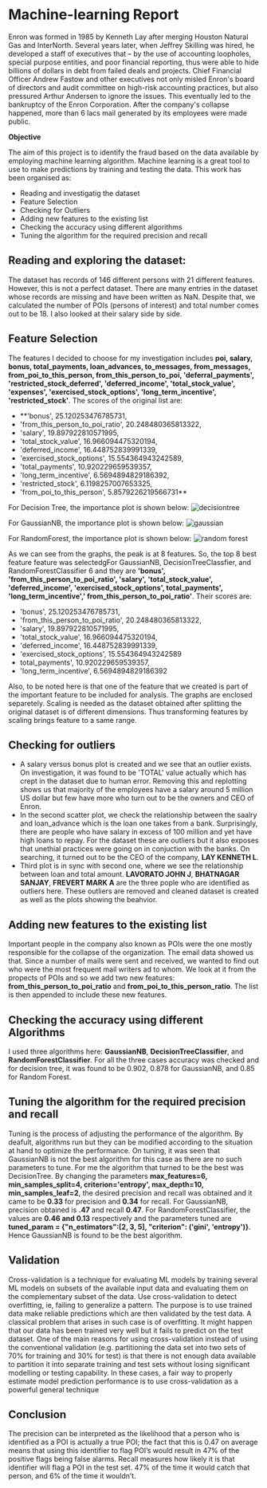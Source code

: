 # Machine-learning Report
Enron was formed in 1985 by Kenneth Lay after merging Houston Natural Gas and InterNorth. Several years later, when Jeffrey Skilling was hired, he developed a staff of executives that – by the use of accounting loopholes, special purpose entities, and poor financial reporting, thus were able to hide billions of dollars in debt from failed deals and projects. Chief Financial Officer Andrew Fastow and other executives not only misled Enron's board of directors and audit committee on high-risk accounting practices, but also pressured Arthur Andersen to ignore the issues.  This eventually led to the bankruptcy of the Enron Corporation. After the company's collapse happened, more than 6 lacs mail generated by its employees were made public.

**Objective**

The aim of this project is to identify the fraud based on the data available by employing machine learning algorithm. Machine learning is a great tool to use to make predictions by training and testing the data. This work has been organised as:
- Reading and investigatig the dataset
- Feature Selection
- Checking for Outliers
- Adding new features to the existing list
- Checking the accuracy using different algorithms
- Tuning the algorithm for the required precision and recall

## Reading and exploring the dataset: 
The dataset has records of 146 different persons with  21 different features. However, this is not a perfect dataset. There are many entries in the dataset whose records are missing and have been written as NaN. Despite that, we calculated the number of POIs (persons of interest) and total number comes out to be 18. I also looked at their salary side by side.

## Feature Selection
The features I decided to choose for my investigation includes **poi, salary, bonus, total_payments, loan_advances, to_messages, from_messages, from_poi_to_this_person, from_this_person_to_poi, 'deferral_payments', 'restricted_stock_deferred', 'deferred_income', 'total_stock_value', 'expenses', 'exercised_stock_options', 'long_term_incentive', 'restricted_stock'**. The scores of the original list are:
- **'bonus', 25.120253476785731,
- 'from_this_person_to_poi_ratio', 20.248480365813322,
- 'salary', 19.897922810571995,
- 'total_stock_value', 16.966094475320194,
- 'deferred_income', 16.448752839991339,
- 'exercised_stock_options', 15.554364943242589,
- 'total_payments', 10.920229659539357,
- 'long_term_incentive', 6.5694894829186392,
- 'restricted_stock', 6.1198257007653325,
- 'from_poi_to_this_person', 5.8579226219566731**

For Decision Tree, the importance plot is shown below:
![decisiontree](https://user-images.githubusercontent.com/32125590/31129069-29b1f540-a871-11e7-8e64-f4a20598ec06.png)

For GaussianNB, the importance plot is shown below:
![gaussian](https://user-images.githubusercontent.com/32125590/31129070-29b3b542-a871-11e7-8412-598baec10ada.png)

For RandomForest, the importance plot is shown below:
![random forest](https://user-images.githubusercontent.com/32125590/31129071-29b9757c-a871-11e7-8521-ab7e55de8875.png)

As we can see from the graphs, the peak is at 8 features. So, the top 8 best feature feature was selectedgFor GaussianNB,  DecisionTreeClassfier, and RandomForestClassifier 6 and they are **'bonus', 'from_this_person_to_poi_ratio', 'salary', 'total_stock_value', 'deferred_income', 'exercised_stock_options', total_payments', 'long_term_incentive',' from_this_person_to_poi_ratio'**. Their scores are:
- 'bonus', 25.120253476785731,
- 'from_this_person_to_poi_ratio', 20.248480365813322,
- 'salary', 19.897922810571995,
- 'total_stock_value', 16.966094475320194,
- 'deferred_income', 16.448752839991339,
- 'exercised_stock_options', 15.554364943242589
- total_payments', 10.920229659539357,
- 'long_term_incentive', 6.5694894829186392
 
Also, to be noted here is that one of the feature that we created is part of the important feature to be included for analysis. The graphs are enclosed separetely. Scaling is needed as the dataset obtained after splitting the original dataset is of different dimensions. Thus transforming features by scaling brings feature to a same range.

## Checking for outliers
- A salary versus bonus plot is created and we see that an outlier exists. On investigation, it was found to be 'TOTAL' value actually which has crept in the dataset due to human error. Removing this and replotting shows us that majority of the employees have a salary around 5 million US dollar but few have more who turn out to be the owners and CEO of Enron.
- In the second scatter plot, we check the relationship between the saalry and loan_advance which is the loan one takes from a bank. Surprisingly, there are people who have salary in excess of 100 million and yet have high loans to repay. For the dataset these are outliers but it also exposes that unethial practices were going on in conjuction with the banks. On searching, it turned out to be the CEO of the company, **LAY KENNETH L**.
- Third plot is in sync with second one, where we see the relationship between loan and total amount. **LAVORATO JOHN J**, **BHATNAGAR SANJAY**, **FREVERT MARK A** are the three pople who are identified as outliers here. These outliers are removed and cleaned dataset is created as well as the plots showing the beahvior.

## Adding new features to the existing list
Important people in the company also known as POIs were the one mostly responsible for the collapse of the organization. The email data showed us that. Since a number of mails were sent and received, we wanted to find out who were the most frequent mail writers ad to whom. We look at it from the propects of POIs and so we add two new features: **from_this_person_to_poi_ratio** and **from_poi_to_this_person_ratio**. The list is then appended to include these new features.

## Checking the accuracy using different Algorithms
I used three algorithms here: **GaussianNB**, **DecisionTreeClassifier**, and **RandomForestClassifier**. For all the three cases accuracy was checked and for decision tree, it was found to be 0.902, 0.878 for GaussianNB, and 0.85 for Random Forest.

## Tuning the algorithm for the required precision and recall
Tuning is the process of adjusting the performance of the algorithm. By deafult, algorithms run but they can be modified according to the situation at hand to optimize the performance. On tuning, it was seen that GaussianNB is not the best algorithm for this case as there are no such parameters to tune. For me the algorithm that turned to be the best was DecisionTree. By changing the parameters **max_features=6, min_samples_split=4, criterion='entropy', max_depth=10, min_samples_leaf=2**, the desired precision and recall was obtained and it came to be **0.33** for precision and **0.34** for recall. For GaussianNB, precision obtained is **.47** and recall **0.47**. For RandomForestClassifier, the values are **0.46 and 0.13** respectively and the parameters tuned are **tuned_param = {"n_estimators":[2, 3, 5],  "criterion": ('gini', 'entropy')}**. Hence GaussianNB is found to be the best algorithm. 
 
 ## Validation
Cross-validation is a technique for evaluating ML models by training several ML models on subsets of the available input data and evaluating them on the complementary subset of the data. Use cross-validation to detect overfitting, ie, failing to generalize a pattern. The purpose is to use trained data make reliable predictions which are then validated by the test data. A classical problem that arises in such case is of overfitting. It might happen that our data has been trained very well but it fails to predict on the test dataset. One of the main reasons for using cross-validation instead of using the conventional validation (e.g. partitioning the data set into two sets of 70% for training and 30% for test) is that there is not enough data available to partition it into separate training and test sets without losing significant modelling or testing capability. In these cases, a fair way to properly estimate model prediction performance is to use cross-validation as a powerful general technique
 ## Conclusion
The precision can be interpreted as the likelihood that a person who is identified as a POI is actually a true POI; the fact that this is 0.47 on average means that using this identifier to flag POI’s would result in 47% of the positive flags being false alarms. Recall measures how likely it is that identifier will flag a POI in the test set. 47% of the time it would catch that person, and 6% of the time it wouldn’t.
